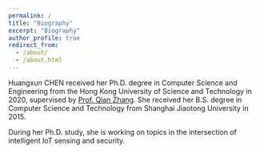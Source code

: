 ```yaml
---
permalink: /
title: "Biography"
excerpt: "Biography"
author_profile: true
redirect_from: 
  - /about/
  - /about.html
---
```



Huangxun CHEN received her Ph.D. degree in Computer Science and Engineering from the Hong Kong University of Science and Technology in 2020, supervised by [Prof. Qian Zhang](https://www.cse.ust.hk/~qianzh/).  She received her B.S. degree in Computer Science and Technology from Shanghai Jiaotong University in 2015. 

During her Ph.D. study, she is working on topics in the intersection of intelligent IoT sensing and security. 

 
